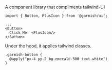 
A component library that compliments tailwind-UI

```
import { Button, PlusIcon } from '@garnish/ui';

... 
<Button>
  Click Me! <PlusIcon/>
</Button>
```

Under the hood, it applies tailwind classes.
```
.garnish-button {
  @apply("px-4 py-2 bg-emerald-500 text-white")
}
```
